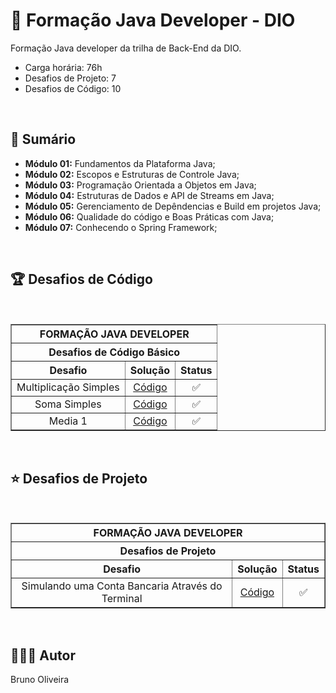 # 📌 **Formação Java Developer - DIO**
Formação Java developer da trilha de Back-End da DIO.

- Carga horária: 76h
- Desafios de Projeto: 7
- Desafios de Código: 10

<br>

## 📎 **Sumário**

- **Módulo 01:** Fundamentos da Plataforma Java;
- **Módulo 02:** Escopos e Estruturas de Controle Java;
- **Módulo 03:** Programação Orientada a Objetos em Java;
- **Módulo 04:** Estruturas de Dados e API de Streams em Java;
- **Módulo 05:** Gerenciamento de Depêndencias e Build em projetos Java;
- **Módulo 06:** Qualidade do código e Boas Práticas com Java;
- **Módulo 07:** Conhecendo o Spring Framework;

<br>

## 🏆 **Desafios de Código**

<br>

<table border=1>
    <tr>
        <th colspan="3" style="text-align:center"><b>FORMAÇÃO JAVA DEVELOPER</b></th>
    </tr>
    <tr>
        <th colspan="3" style="text-align:center">Desafios de Código Básico</th>
    </tr>
    <tr>
        <th style="text-align:center">Desafio</th>
        <th style="text-align:center">Solução</th>
        <th style="text-align:center">Status</th>
    </tr>
    <tr>
        <td align="center">Multiplicação Simples</td>
        <td align="center"><a href="https://github.com/BrunoOliveira16/Formacao-Java-Developer-DIO/tree/main/TRILHA-JAVA-MODULO-01/DESAFIO-DE-CODIGO/DESAFIO-DE-CODIGO-01">Código</a></td>
        <td align="center">✅</td>
    </tr>
    <tr>
        <td align="center">Soma Simples</td>
        <td align="center"><a href="https://github.com/BrunoOliveira16/Formacao-Java-Developer-DIO/tree/main/TRILHA-JAVA-MODULO-01/DESAFIO-DE-CODIGO/DESAFIO-DE-CODIGO-02">Código</a></td>
        <td align="center">✅</td>
    </tr>
    <tr>
        <td align="center">Media 1</td>
        <td align="center"><a href="https://github.com/BrunoOliveira16/Formacao-Java-Developer-DIO/tree/main/TRILHA-JAVA-MODULO-01/DESAFIO-DE-CODIGO/DESAFIO-DE-CODIGO-03">Código</a></td>
        <td align="center">✅</td>
    </tr>
</table>

<br>

## ⭐ **Desafios de Projeto**

<br>

<table border=1>
    <tr>
        <th colspan="4" style="text-align:center"><b>FORMAÇÃO JAVA DEVELOPER</b></th>
    </tr>
    <tr>
        <th colspan="4" style="text-align:center">Desafios de Projeto</th>
    </tr>
    <tr>
        <th style="text-align:center">Desafio</th>
        <th style="text-align:center">Solução</th>
        <th style="text-align:center">Status</th>
    </tr>
    <tr>
        <td align="center">Simulando uma Conta Bancaria Através do Terminal</td>
        <td align="center"><a href="https://github.com/BrunoOliveira16/Conta-Bancaria-Java">Código</a></td>
        <td align="center">✅</td>
    </tr>
</table>

<br>

## 🙋🏻‍♂️ Autor
Bruno Oliveira
